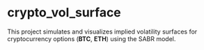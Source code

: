# crypto_vol_surface
This project simulates and visualizes implied volatility surfaces for cryptocurrency options (**BTC**, **ETH**) using the SABR model.
